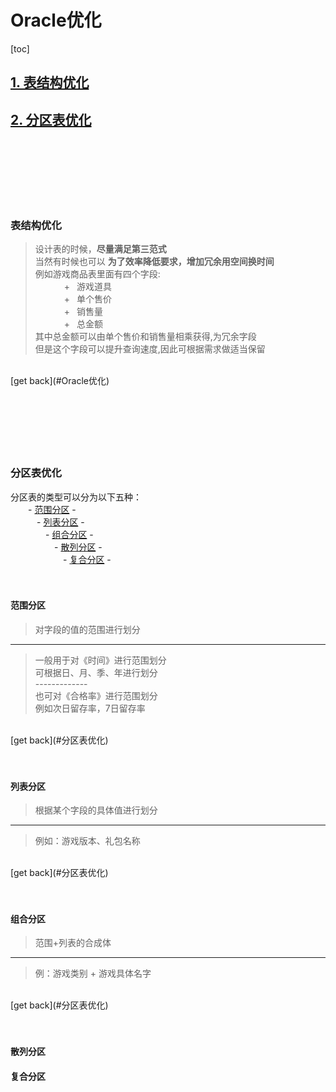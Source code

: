 # Oracle优化
[toc]
## [1. 表结构优化](#表结构优化)
## [2. 分区表优化](#分区表优化)
<br/>
<br/>
<br/>
<br/>
<br/>
<br/>

### 表结构优化
> 设计表的时候，**尽量满足第三范式** <br/>
> 当然有时候也可以 **为了效率降低要求，增加冗余用空间换时间** <br/>
> 例如游戏商品表里面有四个字段:  <br/>
> &emsp;&emsp;&emsp;    +&ensp; 游戏道具   <br/>
> &emsp;&emsp;&emsp;    +&ensp; 单个售价   <br/>
> &emsp;&emsp;&emsp;    +&ensp; 销售量     <br/>
> &emsp;&emsp;&emsp;    +&ensp; 总金额     <br/>
> 其中总金额可以由单个售价和销售量相乘获得,为冗余字段 <br/>
> 但是这个字段可以提升查询速度,因此可根据需求做适当保留 <br/>
<br/>
[get back](#Oracle优化)
<br/>
<br/>
<br/>
<br/>
<br/>
<br/>
<br/>

### 分区表优化
分区表的类型可以分为以下五种：         <br/>
&emsp;&emsp;- [范围分区](#范围分区) -        <br/>
&emsp;&emsp;&emsp;- [列表分区](#列表分区) -        <br/>
&emsp;&emsp;&emsp;&emsp;- [组合分区](#组合分区) -        <br/>
&emsp;&emsp;&emsp;&emsp;&emsp;- [散列分区](#散列分区) -        <br/>
&emsp;&emsp;&emsp;&emsp;&emsp;&emsp;- [复合分区](#复合分区) -        <br/>
<br/>
<br/>

#### 范围分区
> 对字段的值的范围进行划分            <br/>
-------------
> 一般用于对《时间》进行范围划分        <br/>
> 可根据日、月、季、年进行划分        <br/>
> -------------                        <br/>
> 也可对《合格率》进行范围划分         <br/>
> 例如次日留存率，7日留存率          <br/>
<br/>
[get back](#分区表优化)
<br/>
<br/>
<br/>

#### 列表分区
> 根据某个字段的具体值进行划分
---------------
> 例如：游戏版本、礼包名称
<br/>
[get back](#分区表优化)
<br/>
<br/>
<br/>

#### 组合分区
> 范围+列表的合成体
-------------
> 例：游戏类别 + 游戏具体名字
<br/>
[get back](#分区表优化)
<br/>
<br/>
<br/>

#### 散列分区
#### 复合分区









